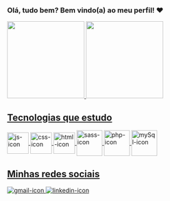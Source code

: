 ### Olá, tudo bem? Bem vindo(a) ao meu perfil! ❤️

<div>
  <a href="github.com/HeliJus">
  <img height="180em" src="https://github-readme-stats.vercel.app/api?username=HeliJuS&show_icons=true&theme=midnight-purple"/>
  <img height="180em" src="https://github-readme-stats.vercel.app/api/top-langs/?username=HeliJuS&layout=compact&theme=midnight-purple"/>
</div>

<h2>Tecnologias que estudo</h2>
<div>
  <img align="center" alt="js-icon" height="50em" width="50em" src="https://cdn.jsdelivr.net/gh/devicons/devicon/icons/javascript/javascript-original.svg"/>
  <img align="center" alt="css-icon" height="50em" width="50em" src="https://cdn.jsdelivr.net/gh/devicons/devicon/icons/css3/css3-original.svg"/>
  <img align="center" alt="html-icon" height="50em" width="50em" src="https://cdn.jsdelivr.net/gh/devicons/devicon/icons/html5/html5-original.svg"/>
  <img align="center" alt="sass-icon" height="60em" width="60em" src="https://cdn.jsdelivr.net/gh/devicons/devicon/icons/sass/sass-original.svg"/>
  <img align="center" alt="php-icon" height="60em" width="60em" src="https://cdn.jsdelivr.net/gh/devicons/devicon/icons/php/php-original.svg"/>
  <img align="center" alt="mySql-icon" height="60em" width=60em" src="https://cdn.jsdelivr.net/gh/devicons/devicon/icons/mysql/mysql-original-wordmark.svg"/>
</div>

<h2>Minhas redes sociais</h2>
<div>
  <a href="mailto:helicassiajesus44@gmail.com" target="_blank"><img alt ="gmail-icon" src="https://img.shields.io/badge/Gmail-D14836?style=for-the-badge&logo=gmail&logoColor=white">
  <a href="https://www.linkedin.com/in/heliju/" target="_blank"><img alt ="linkedin-icon" src="https://img.shields.io/badge/LinkedIn-0077B5?style=for-the-badge&logo=linkedin&logoColor=white">
</div>

##
